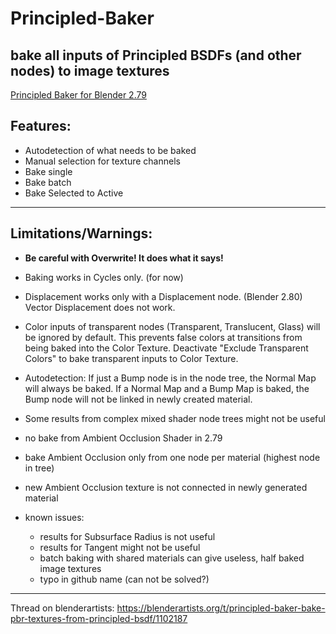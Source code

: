 # Principled-Baker
bake all inputs of Principled BSDFs (and other nodes) to image textures
---

[Principled Baker for Blender 2.79](https://github.com/danielenger/Principled-Baker_for_2-79)


Features:
--
- Autodetection of what needs to be baked
- Manual selection for texture channels
- Bake single
- Bake batch
- Bake Selected to Active

---
Limitations/Warnings:
--
- **Be careful with Overwrite! It does what it says!**

- Baking works in Cycles only. (for now)

- Displacement works only with a Displacement node. (Blender 2.80)
Vector Displacement does not work.

- Color inputs of transparent nodes (Transparent, Translucent, Glass) will be ignored by default.
This prevents false colors at transitions from being baked into the Color Texture.
Deactivate "Exclude Transparent Colors" to bake transparent inputs to Color Texture.

- Autodetection:
If just a Bump node is in the node tree, the Normal Map will always be baked.
If a Normal Map and a Bump Map is baked, the Bump node will not be linked in newly created material.

- Some results from complex mixed shader node trees might not be useful

- no bake from Ambient Occlusion Shader in 2.79

- bake Ambient Occlusion only from one node per material (highest node in tree)

- new Ambient Occlusion texture is not connected in newly generated material

- known issues:
  * results for Subsurface Radius is not useful 
  * results for Tangent might not be useful
  * batch baking with shared materials can give useless, half baked image textures
  * typo in github name (can not be solved?)


***
Thread on blenderartists:
https://blenderartists.org/t/principled-baker-bake-pbr-textures-from-principled-bsdf/1102187
